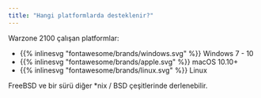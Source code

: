 ```yaml
---
title: "Hangi platformlarda desteklenir?"
---
```


Warzone 2100 çalışan platformlar:

- {{% inlinesvg "fontawesome/brands/windows.svg" %}} Windows 7 - 10
- {{% inlinesvg "fontawesome/brands/apple.svg" %}} macOS 10.10+
- {{% inlinesvg "fontawesome/brands/linux.svg" %}} Linux

FreeBSD ve bir sürü diğer *nix / BSD çeşitlerinde derlenebilir.
